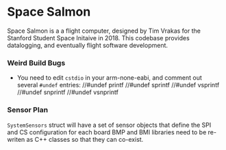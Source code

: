 # Space Salmon

Space Salmon is a a flight computer, designed by Tim Vrakas for the Stanford Student Space Initaive in 2018. This codebase provides datalogging, and eventually flight software development.

### Weird Build Bugs
 * You need to edit `cstdio` in your arm-none-eabi, and comment out several `#undef` entries:
 //#undef printf
 //#undef sprintf
 //#undef vsprintf
 //#undef snprintf
 //#undef vsnprintf


### Sensor Plan
`SystemSensors` struct will have a set of sensor objects that define the SPI and CS configuration for each board
BMP and BMI libraries need to be re-writen as C++ classes so that they can co-exist.

